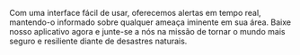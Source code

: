 Com uma interface fácil de usar, oferecemos alertas em tempo real, mantendo-o informado sobre qualquer ameaça iminente em sua área. Baixe nosso aplicativo agora e junte-se a nós na missão de tornar o mundo mais seguro e resiliente diante de desastres naturais.
